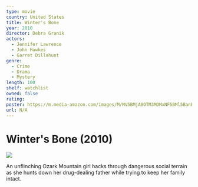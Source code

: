 ```yaml
---
type: movie
country: United States
title: Winter's Bone
year: 2010
director: Debra Granik
actors:
  - Jennifer Lawrence
  - John Hawkes
  - Garret Dillahunt
genre:
  - Crime
  - Drama
  - Mystery
length: 100
shelf: watchlist
owned: false
rating:
poster: https://m.media-amazon.com/images/M/MV5BMjA0OTM3MDMxNF5BMl5BanBnXkFtZTcwMDY1MjI0Mw@@._V1_SX300.jpg
url: N/A
---
```


# Winter's Bone (2010)

![](https://m.media-amazon.com/images/M/MV5BMjA0OTM3MDMxNF5BMl5BanBnXkFtZTcwMDY1MjI0Mw@@._V1_SX300.jpg)

An unflinching Ozark Mountain girl hacks through dangerous social terrain as she hunts down her drug-dealing father while trying to keep her family intact.